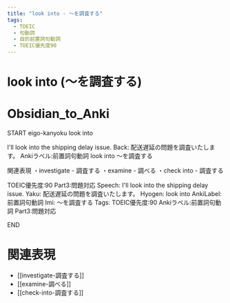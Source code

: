 ```yaml
---
title: "look into - ～を調査する"
tags:
  - TOEIC
  - 句動詞
  - 自的前置詞句動詞
  - TOEIC優先度90
---
```


# look into (～を調査する)

# Obsidian_to_Anki
START
eigo-kanyoku
look into

I'll look into the shipping delay issue.
Back: 
配送遅延の問題を調査いたします。
Ankiラベル:前置詞句動詞
look into
～を調査する

関連表現
・investigate - 調査する
・examine - 調べる
・check into - 調査する

TOEIC優先度:90
Part3:問題対応
Speech: I'll look into the shipping delay issue.
Yaku: 配送遅延の問題を調査いたします。
Hyogen: look into
AnkiLabel: 前置詞句動詞
Imi: ～を調査する
Tags: TOEIC優先度:90 Ankiラベル:前置詞句動詞 Part3:問題対応
<!--ID: 1752099912590-->
END

# 関連表現
- [[investigate-調査する]]
- [[examine-調べる]]
- [[check-into-調査する]] 
